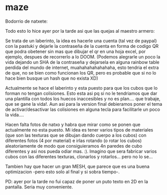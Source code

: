 # maze
Bodorrio de natxete:

Todo esto lo hice ayer por la tarde asi que las quejas al maestro armero:

Se trata de un laberinto, la idea es hacerle una cuenta (tal vez de paypal) con la pastuki y dejarle la contraseña de la cuenta en forma de codigo QR que podra obetener sin mas que dibujar el qr en una hoja excel, por ejemplo, despues de recorrerlo a lo DOOM. (Podemos alegrarle un poco la vida dejando un SHA de la contraseña y dejarsela en alguna rainbow table perdida del mundo de internet, muahahahahahahaha, esto tendria el extra de que, no se bien como funcionan los QR, pero es probable que si no lo hace bien busque un hash que no exista XD)

Actualmente se hace el laberinto y esta puesto para que los cubos que lo forman no tengan colisiones. Esto esta asi pq si no le tendriamos que dar una plantilla con todos los huecos inaccesibles y no es plan.... que trabaje, que se gane la vida!. Aun asi para la version final debieramos poner el tema de activar/desactivar las colisiones en alguna tecla para facilitarle un poco la vida....

Hacen falta fotos de natxo y habra que mirar como se ponen que actualmente no esta puesto. Mi idea es tener varios tipos de materiales (que son las texturas que se dibujan dando cuerpo a los cubos) con diferentes fotos (4 por material) e irlas rotando (o rotar los cubos) aleatoriamente de modo que consiguieramos 4n paredes de cubo diferentes y asi nos pueda odiar mas. :). Imagino que sera fabricar varios cubos con las diferentes texturas, clonarlos y rotarlos... pero no lo se...

Tambien hay que hacer un gran MESH, que parece que es una buena optimizacion -pero esto solo al final y si sobra tiempo-.

PD: ayer por la tarde no fui capaz de poner un puto texto en 2D en la pantalla. Seria muy conveniente.
